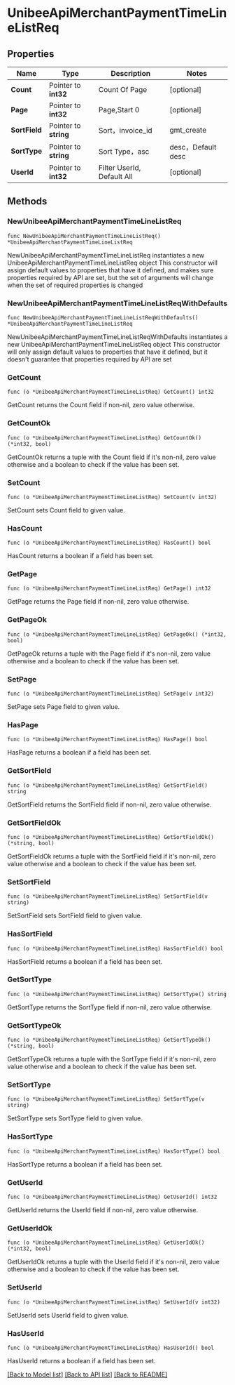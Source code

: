 # UnibeeApiMerchantPaymentTimeLineListReq

## Properties

Name | Type | Description | Notes
------------ | ------------- | ------------- | -------------
**Count** | Pointer to **int32** | Count Of Page | [optional] 
**Page** | Pointer to **int32** | Page,Start 0 | [optional] 
**SortField** | Pointer to **string** | Sort，invoice_id|gmt_create|gmt_modify|period_end|total_amount，Default gmt_modify | [optional] 
**SortType** | Pointer to **string** | Sort Type，asc|desc，Default desc | [optional] 
**UserId** | Pointer to **int32** | Filter UserId, Default All | [optional] 

## Methods

### NewUnibeeApiMerchantPaymentTimeLineListReq

`func NewUnibeeApiMerchantPaymentTimeLineListReq() *UnibeeApiMerchantPaymentTimeLineListReq`

NewUnibeeApiMerchantPaymentTimeLineListReq instantiates a new UnibeeApiMerchantPaymentTimeLineListReq object
This constructor will assign default values to properties that have it defined,
and makes sure properties required by API are set, but the set of arguments
will change when the set of required properties is changed

### NewUnibeeApiMerchantPaymentTimeLineListReqWithDefaults

`func NewUnibeeApiMerchantPaymentTimeLineListReqWithDefaults() *UnibeeApiMerchantPaymentTimeLineListReq`

NewUnibeeApiMerchantPaymentTimeLineListReqWithDefaults instantiates a new UnibeeApiMerchantPaymentTimeLineListReq object
This constructor will only assign default values to properties that have it defined,
but it doesn't guarantee that properties required by API are set

### GetCount

`func (o *UnibeeApiMerchantPaymentTimeLineListReq) GetCount() int32`

GetCount returns the Count field if non-nil, zero value otherwise.

### GetCountOk

`func (o *UnibeeApiMerchantPaymentTimeLineListReq) GetCountOk() (*int32, bool)`

GetCountOk returns a tuple with the Count field if it's non-nil, zero value otherwise
and a boolean to check if the value has been set.

### SetCount

`func (o *UnibeeApiMerchantPaymentTimeLineListReq) SetCount(v int32)`

SetCount sets Count field to given value.

### HasCount

`func (o *UnibeeApiMerchantPaymentTimeLineListReq) HasCount() bool`

HasCount returns a boolean if a field has been set.

### GetPage

`func (o *UnibeeApiMerchantPaymentTimeLineListReq) GetPage() int32`

GetPage returns the Page field if non-nil, zero value otherwise.

### GetPageOk

`func (o *UnibeeApiMerchantPaymentTimeLineListReq) GetPageOk() (*int32, bool)`

GetPageOk returns a tuple with the Page field if it's non-nil, zero value otherwise
and a boolean to check if the value has been set.

### SetPage

`func (o *UnibeeApiMerchantPaymentTimeLineListReq) SetPage(v int32)`

SetPage sets Page field to given value.

### HasPage

`func (o *UnibeeApiMerchantPaymentTimeLineListReq) HasPage() bool`

HasPage returns a boolean if a field has been set.

### GetSortField

`func (o *UnibeeApiMerchantPaymentTimeLineListReq) GetSortField() string`

GetSortField returns the SortField field if non-nil, zero value otherwise.

### GetSortFieldOk

`func (o *UnibeeApiMerchantPaymentTimeLineListReq) GetSortFieldOk() (*string, bool)`

GetSortFieldOk returns a tuple with the SortField field if it's non-nil, zero value otherwise
and a boolean to check if the value has been set.

### SetSortField

`func (o *UnibeeApiMerchantPaymentTimeLineListReq) SetSortField(v string)`

SetSortField sets SortField field to given value.

### HasSortField

`func (o *UnibeeApiMerchantPaymentTimeLineListReq) HasSortField() bool`

HasSortField returns a boolean if a field has been set.

### GetSortType

`func (o *UnibeeApiMerchantPaymentTimeLineListReq) GetSortType() string`

GetSortType returns the SortType field if non-nil, zero value otherwise.

### GetSortTypeOk

`func (o *UnibeeApiMerchantPaymentTimeLineListReq) GetSortTypeOk() (*string, bool)`

GetSortTypeOk returns a tuple with the SortType field if it's non-nil, zero value otherwise
and a boolean to check if the value has been set.

### SetSortType

`func (o *UnibeeApiMerchantPaymentTimeLineListReq) SetSortType(v string)`

SetSortType sets SortType field to given value.

### HasSortType

`func (o *UnibeeApiMerchantPaymentTimeLineListReq) HasSortType() bool`

HasSortType returns a boolean if a field has been set.

### GetUserId

`func (o *UnibeeApiMerchantPaymentTimeLineListReq) GetUserId() int32`

GetUserId returns the UserId field if non-nil, zero value otherwise.

### GetUserIdOk

`func (o *UnibeeApiMerchantPaymentTimeLineListReq) GetUserIdOk() (*int32, bool)`

GetUserIdOk returns a tuple with the UserId field if it's non-nil, zero value otherwise
and a boolean to check if the value has been set.

### SetUserId

`func (o *UnibeeApiMerchantPaymentTimeLineListReq) SetUserId(v int32)`

SetUserId sets UserId field to given value.

### HasUserId

`func (o *UnibeeApiMerchantPaymentTimeLineListReq) HasUserId() bool`

HasUserId returns a boolean if a field has been set.


[[Back to Model list]](../README.md#documentation-for-models) [[Back to API list]](../README.md#documentation-for-api-endpoints) [[Back to README]](../README.md)


